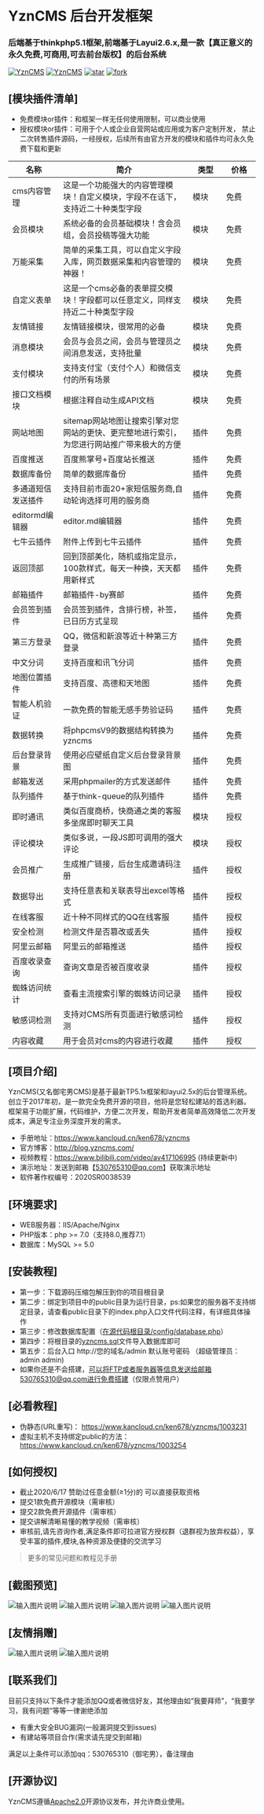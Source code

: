 # YznCMS 后台开发框架
### 后端基于thinkphp5.1框架,前端基于Layui2.6.x,是一款【真正意义的永久免费,可商用,可去前台版权】的后台系统

[![YznCMS](https://img.shields.io/badge/license-Apache%202-blue.svg)](https://gitee.com/ken678/YZNCMS/)
[![YznCMS](https://img.shields.io/badge/YznCMS-1.0.0-brightgreen.svg)](https://gitee.com/ken678/YZNCMS/)
[![star](https://gitee.com/ken678/YZNCMS/badge/star.svg?theme=dark)](https://gitee.com/ken678/YZNCMS/stargazers)
[![fork](https://gitee.com/ken678/YZNCMS/badge/fork.svg?theme=dark)](https://gitee.com/ken678/YZNCMS/members)

## [模块插件清单]

- 免费模块or插件：和框架一样无任何使用限制，可以商业使用
- 授权模块or插件：可用于个人或企业自营网站或应用或为客户定制开发， 禁止二次转售插件源码，一经授权，后续所有由官方开发的模块和插件均可永久免费下载和更新

|  名称 | 简介  |类型　　|价格　　|
|---|---|---|---|
|cms内容管理|这是一个功能强大的内容管理模块！自定义模块，字段不在话下，支持近二十种类型字段|模块|免费|
|会员模块|系统必备的会员基础模块！含会员组，会员投稿等强大功能|模块|免费|
|万能采集|简单的采集工具，可以自定义字段入库，网页数据采集和内容管理的神器！|模块|免费|
|自定义表单|这是一个cms必备的表单提交模块！字段都可以任意定义，同样支持近二十种类型字段|模块|免费|
|友情链接|友情链接模块，很常用的必备|模块|免费|
|消息模块|会员与会员之间，会员与管理员之间消息发送，支持批量|模块|免费|
|支付模块|支持支付宝（支付个人）和微信支付的所有场景|模块|免费|
|接口文档模块|根据注释自动生成API文档|模块|免费|
|网站地图|sitemap网站地图让搜索引擎对您网站的更快、更完整地进行索引，为您进行网站推广带来极大的方便|插件|免费|
|百度推送|百度熊掌号+百度站长推送|插件|免费|
|数据库备份|简单的数据库备份|插件|免费|
|多通道短信发送插件|支持目前市面20+家短信服务商,自动轮询选择可用的服务商|插件　|免费　|
|editormd编辑器|	editor.md编辑器|插件|免费|
|七牛云插件|附件上传到七牛云插件|插件|免费|
|返回顶部|回到顶部美化，随机或指定显示，100款样式，每天一种换，天天都用新样式|插件|免费|
|邮箱插件|邮箱插件-by赛邮|插件|免费|
|会员签到插件|会员签到插件，含排行榜，补签，已日历方式呈现|插件|免费|
|第三方登录|QQ，微信和新浪等近十种第三方登录|插件|免费|
|中文分词|支持百度和讯飞分词|插件|免费|
|地图位置插件|支持百度、高德和天地图|插件|免费|
|智能人机验证|一款免费的智能无感手势验证码|插件|免费|
|数据转换|将phpcmsV9的数据结构转换为yzncms|插件|免费|
|后台登录背景|使用必应壁纸自定义后台登录背景图|插件|免费|
|邮箱发送|采用phpmailer的方式发送邮件|插件|免费|
|队列插件|基于think-queue的队列插件|插件|免费|
|即时通讯|类似百度商桥，快商通之类的客服多坐席即时聊天工具|模块|授权|
|评论模块|类似多说，一段JS即可调用的强大评论|模块|授权|
|会员推广|生成推广链接，后台生成邀请码注册|插件|授权|
|数据导出|支持任意表和关联表导出excel等格式|插件|授权|
|在线客服|近十种不同样式的QQ在线客服|插件|授权|
|安全检测|检测文件是否篡改或丢失|插件|授权|
|阿里云邮箱|阿里云的邮箱推送|插件|授权|
|百度收录查询|查询文章是否被百度收录|插件|授权|
|蜘蛛访问统计|查看主流搜索引擎的蜘蛛访问记录|插件|授权|
|敏感词检测|支持对CMS所有页面进行敏感词检测|插件|授权|
|内容收藏|用于会员对cms的内容进行收藏|插件|授权|

## [项目介绍]
YznCMS(又名御宅男CMS)是基于最新TP5.1x框架和layui2.5x的后台管理系统。创立于2017年初，是一款完全免费开源的项目，他将是您轻松建站的首选利器。框架易于功能扩展，代码维护，方便二次开发，帮助开发者简单高效降低二次开发成本，满足专注业务深度开发的需求。
- 手册地址：https://www.kancloud.cn/ken678/yzncms
- 官方博客：http://blog.yzncms.com/
- 视频教程：https://www.bilibili.com/video/av417106995 (持续更新中)
- 演示地址：发送到邮箱【530765310@qq.com】获取演示地址
- 软件著作权编号：2020SR0038539

## [环境要求]
- WEB服务器：IIS/Apache/Nginx
- PHP版本：php >= 7.0（支持8.0,推荐7.1）
- 数据库：MySQL >= 5.0


## [安装教程]
- 第一步：下载源码压缩包解压到你的项目根目录
- 第二步：绑定到项目中的public目录为运行目录，ps:如果您的服务器不支持绑定目录，请查看public目录下的index.php入口文件代码注释，有详细具体操作
- 第三步：修改数据库配置（[在源代码根目录/config/database.php](https://gitee.com/ken678/YZNCMS/blob/master/config/database.php)） 
- 第四步：将根目录的[yzncms.sql](https://gitee.com/ken678/YZNCMS/blob/master/yzncms.sql)文件导入数据库即可  
- 第五步：后台入口 http://您的域名/admin 默认账号密码 （超级管理员：admin admin)
- 如果你还是不会搭建，可以将FTP或者服务器等信息发送给邮箱530765310@qq.com进行免费搭建（仅限点赞用户）


## [必看教程]
- 伪静态(URL重写)： https://www.kancloud.cn/ken678/yzncms/1003231
- 虚拟主机不支持绑定public的方法： https://www.kancloud.cn/ken678/yzncms/1003254

## [如何授权]
- 截止2020/6/17 赞助过任意金额(≥1分)的 可以直接获取资格
- 提交1款免费开源模块（需审核）
- 提交2款免费开源插件（需审核）
- 提交讲解清晰易懂的教学视频（需审核）
- 审核前,请先咨询作者,满足条件即可拉进官方授权群（退群视为放弃权益），享受丰富的插件,模块,各种资源及便捷的交流学习


> 更多的常见问题和教程见手册

## [截图预览]
![输入图片说明](https://images.gitee.com/uploads/images/2020/1229/133034_265df309_555541.gif "GIF (1).gif")
![输入图片说明](https://images.gitee.com/uploads/images/2020/1104/165618_3f12f7f5_555541.png "YZNCMS后台管理系统")
![输入图片说明](https://images.gitee.com/uploads/images/2020/1104/165632_61e32825_555541.png "YZNCMS后台管理系统")
![输入图片说明](https://images.gitee.com/uploads/images/2020/1104/165745_b4e41e16_555541.png "YZNCMS后台管理系统")

## [友情捐赠]  
![输入图片说明](https://images.gitee.com/uploads/images/2019/0110/175836_7cb23388_555541.jpeg "1547112799941_01.jpg")
![输入图片说明](https://images.gitee.com/uploads/images/2019/0110/181152_57b5113e_555541.jpeg "mm_facetoface_collect_qrcode_1547113957376_01.jpg")

## [联系我们]
目前只支持以下条件才能添加QQ或者微信好友，其他理由如“我要拜师”，“我要学习，我有问题”等等一律谢绝添加
- 有重大安全BUG漏洞(一般漏洞提交到issues)
- 有建站等项目合作(需求请先提交到邮箱)

满足以上条件可以添加qq：530765310（御宅男），备注理由

## [开源协议]  
YznCMS遵循[Apache2.0](https://www.apache.org/licenses/LICENSE-2.0.html)开源协议发布，并允许商业使用。  